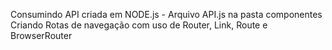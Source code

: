Consumindo API criada em NODE.js - Arquivo API.js na pasta componentes
Criando Rotas de navegação com uso de Router, Link, Route e BrowserRouter